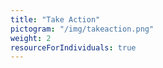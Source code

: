 ```yaml
---
title: "Take Action"
pictogram: "/img/takeaction.png"
weight: 2
resourceForIndividuals: true
---
```

